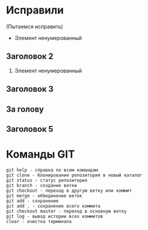 
# Исправили

   (Пытаемся исправить)

* Элемент ненумерованный

## Заголовок 2

1. Элемент ненумерованный

## Заголовок 3

## За голову

## Заголовок 5

# Команды GIT

    git help - справка по всем командам
    git clone - Клонирование репозитория в новый каталог
    git status - статус репозитория
    git branch - создание ветки
    git checkout - переход в другую ветку или коммит
    git merge - обЪединение веток
    git add - сохранение
    git add . - сохранение всего коммита
    git checkout master - переход в основную ветку
    git log - вывод истории всех коммитов
    clear - очистка терминала
